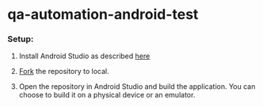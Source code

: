 # qa-automation-android-test

### Setup:
  1) Install Android Studio as described [here](https://developer.android.com/studio/install)
  
  2) [Fork](https://help.github.com/en/github/creating-cloning-and-archiving-repositories/cloning-a-repository) the repository to local.
  
  3) Open the repository in Android Studio and build the application. You can choose to build it on a physical device or an emulator.

